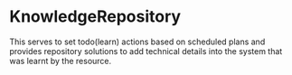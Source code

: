 # KnowledgeRepository
This serves to set todo(learn) actions based on scheduled plans and provides repository solutions to add technical details into the system that was learnt by the resource.
